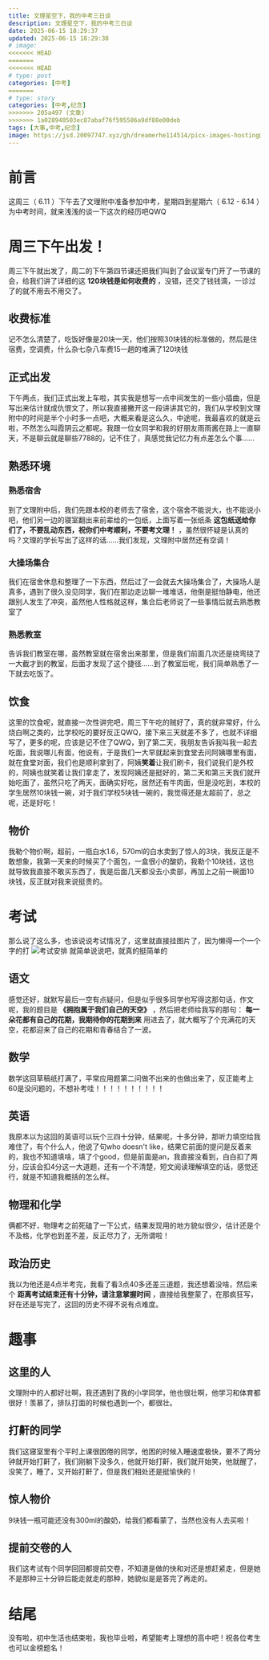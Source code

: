 ```yaml
---
title: 文理星空下，我的中考三日谈
description: 文理星空下，我的中考三日谈
date: 2025-06-15 18:29:37
updated: 2025-06-15 18:29:38
# image: 
<<<<<<< HEAD
=======
<<<<<<< HEAD
# type: post
categories: [中考]
=======
# type: story
categories: [中考,纪念]
>>>>>>> 205a497 (文章)
>>>>>>> 1a028940503ec87abaf76f595586a9df88e00deb
tags: [大事,中考,纪念]
image: https://jsd.20097747.xyz/gh/dreamerhe114514/picx-images-hosting@master/wlxkxtalk.3k89njke2o.webp
---
```

# 前言
这周三（ 6.11 ）下午去了文理附中准备参加中考，星期四到星期六（ 6.12 - 6.14 ）为中考时间，就来浅浅的谈一下这次的经历吧QWQ
# 周三下午出发！
周三下午就出发了，周二的下午第四节课还把我们叫到了会议室专门开了一节课的会，给我们讲了详细的这 **120块钱是如何收费的** ，没错，还交了钱钱滴，一诊过了的就不用去不用交了。
## 收费标准
记不怎么清楚了，吃饭好像是20块一天，他们按照30块钱的标准做的，然后是住宿费，空调费，什么杂七杂八车费15一趟的堆满了120块钱
## 正式出发
下午两点，我们正式出发上车啦，其实我是想写一点中间发生的一些小插曲，但是写出来估计就成仇恨文了，所以我直接撇开这一段讲讲其它的，我们从学校到文理附中的时间是半个小时多一点吧，大概来看是这么久，中途呢，我最喜欢的就是云啦，不然怎么叫霞阴云之都呢。我跟一位女同学和我的好朋友雨雨酱在路上一直聊天，不是聊云就是聊些7788的，记不住了，真感觉我记忆力有点差怎么个事......
## 熟悉环境
### 熟悉宿舍
到了文理附中后，我们先跟本校的老师去了宿舍，这个宿舍不能说大，也不能说小吧，他们另一边的寝室翻出来前辈给的一包纸，上面写着一张纸条 **这包纸送给你们了，不要乱动东西，祝你们中考顺利，不要考文理！** ，虽然很怀疑是认真的吗？文理的学长写出了这样的话......我们发现，文理附中居然还有空调！
### 大操场集合
我们在宿舍休息和整理了一下东西，然后过了一会就去大操场集合了，大操场人是真多，遇到了很久没见同学，我们在那边走边聊一堆堆话，他倒是挺怕静电，他还跟别人发生了冲突，虽然他人性格就这样，集合后老师说了一些事情后就去熟悉教室了
### 熟悉教室
告诉我们教室在哪，虽然教室就在宿舍出来那里，但是我们前面几次还是绕弯绕了一大截才到的教室，后面才发现了这个捷径......到了教室后呢，我们简单熟悉了一下就去吃饭了。
## 饮食
这里的饮食呢，就直接一次性讲完吧，周三下午吃的贼好了，真的就非常好，什么烧白啊之类的，比学校吃的要好反正QWQ，接下来三天就差不多了，也就不详细写了，更多的呢，应该是记不住了QWQ，到了第二天，我朋友告诉我叫我一起去吃面，我说哪儿有面，他说有，于是我们一大早就起来到食堂去问阿姨哪里有面，就在食堂对面，我们也是顺利拿到了，阿姨**笑着**让我们刷卡，我们说我们是外校的，阿姨也就笑着让我们拿走了，发现阿姨还是挺好的，第二天和第三天我们就开始吃面了，虽然只吃了两天，面确实好吃，居然还有牛肉面，但是没吃到，本校的学生居然10块钱一碗，对于我们学校5块钱一碗的，我觉得还是太超前了，总之呢，还是好吃！
## 物价
我勒个物价啊，超前，一瓶白水1.6，570ml的白水卖到了惊人的3块，我反正是不敢想象，我第一天来的时候买了个面包，一盒很小的酸奶，我勒个10块钱，这也就导致我直接不敢买东西了，我是后面几天都没去小卖部，再加上之前一碗面10块钱，反正就对我来说挺贵的。
# 考试
那么说了这么多，也该说说考试情况了，这里就直接挂图片了，因为懒得一个一个字的打
![考试安排](https://jsd.20097747.xyz/gh/dreamerhe114514/picx-images-hosting@master/1a291a8ab60a80dd661e15fbe4f3352.sz7fbvl3k.webp)
就简单说说吧，就真的挺简单的
## 语文
感觉还好，就默写最后一空有点疑问，但是似乎很多同学也写得这那句话，作文呢，我的题目是 **《拥抱属于我们自己的天空》** ，然后把老师给我写的那句： **每一朵花都有自己的花期，我期待你的花期到来** 用进去了，就大概写了个充满花的天空，花都迎来了自己的花期和青春结合了一波。
## 数学
数学这回草稿纸打满了，平常应用题第二问做不出来的也做出来了，反正能考上60是没问题的，不想补考哇！！！！！！！！！！
## 英语
我原本以为这回的英语可以玩个三四十分钟，结果呢，十多分钟，那听力填空给我难住了，有个什么人，他说了句who doesn't like，结果它前面的提问是反着来的，我也不知道填啥，填了个good，但是前面是an，我直接没看到，白白扣了两分，应该会扣4分这一大道题，还有一个不清楚，短文阅读理解填空的话，感觉还行，就是不知道我概括的怎么样。
## 物理和化学
俩都不好，物理考之前死磕了一下公式，结果发现用的地方貌似很少，估计还是个不及格，化学也到差不差，反正尽力了，无所谓啦！
## 政治历史
我以为他还是4点半考完，我看了看3点40多还差三道题，我还想着没啥，然后来个 **距离考试结束还有十分钟，请注意掌握时间** ，直接给我整蒙了，在那疯狂写，好在还是写完了，这回的历史不得不说有点难度。
# 趣事
## 这里的人
文理附中的人都好壮啊，我还遇到了我的小学同学，他也很壮啊，他学习和体育都很好！羡慕了，排队打面的时候也遇到一个，都很壮。
## 打鼾的同学
我们这寝室里有个平时上课很困倦的同学，他困的时候入睡速度极快，要不了两分钟就开始打鼾了，我们刚躺下没多久，他就开始打鼾，我们就开始笑，他就醒了，没笑了，睡了，又开始打鼾了，但是我们相处还是挺愉快的！
## 惊人物价
9块钱一瓶可能还没有300ml的酸奶，给我们都看蒙了，当然也没有人去买啦！
## 提前交卷的人
我们这考试有个同学回回都提前交卷，不知道是做的快和对还是想赶紧走，但是她不是那种三十分钟后能走就走的那种，她貌似是是答完了再走的。
# 结尾
没有啦，初中生活也结束啦，我也毕业啦，希望能考上理想的高中吧！祝各位考生也可以金榜题名！
